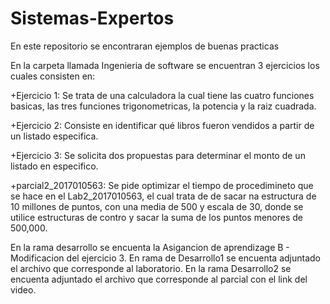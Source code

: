 # Sistemas-Expertos
En este repositorio se encontraran ejemplos de buenas practicas

En la carpeta llamada Ingenieria de software se encuentran 3 ejercicios los cuales consisten en: 

+Ejercicio 1: Se trata de una calculadora la cual tiene las cuatro funciones basicas, las tres funciones trigonometricas, la potencia y la raiz cuadrada.

+Ejercicio 2: Consiste en identificar qué libros fueron vendidos a partir de un listado especifica.

+Ejercicio 3: Se solicita dos propuestas para determinar el monto de un listado en especifico. 

+parcial2_2017010563: Se pide optimizar el tiempo de procedimineto que se hace en el Lab2_2017010563, el cual trata de de sacar na estructura de 10 millones de puntos, con una media de 500 y escala de 30, donde se utilice estructuras de contro y sacar la suma de los puntos menores de 500,000.

En la rama desarrollo se encuenta la Asigancion de aprendizage B - Modificacion del ejercicio 3.
En rama de Desarrollo1 se encuenta adjuntado el archivo que corresponde al laboratorio.
En la rama Desarrollo2 se encuenta adjuntado el archivo que corresponde al parcial con el link del video.
